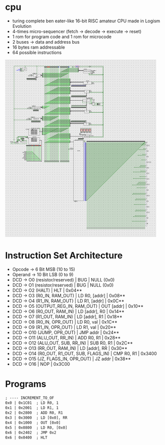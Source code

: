 # cpu
- turing complete ben eater-like 16-bit RISC amateur CPU made in Logism Evolution
- 4-times micro-sequencer (fetch -> decode -> execute -> reset)
- 1 rom for program code and 1 rom for microcode
- 2 buses -> data and address bus
- 16 bytes ram addressable
- 64 possible instructions

![Blueprint](assets/blueprint.png)

# Instruction Set Architecture
- Opcode -> 6 Bit MSB (10 to 15)
- Operand -> 10 Bit LSB (0 to 9)
- DCD -> O0 (resistor/reserved)      	   | BUG 	   | NULL (0x0)
- DCD -> O1 (resistor/reserved) 		   | BUG 	   | NULL (0x0)
- DCD -> O2 (HALT) 		   	   | HLT 	   | 0x04**
- DCD -> O3 (R0_IN, RAM_OUT) 	   	   | LD R0, [addr] | 0x08**
- DCD -> O4 (R1_IN, RAM_OUT)	   	   | LD R1, [addr] | 0x0C**
- DCD -> O5 (OUTPUT_REG_IN, RAM_OUT) 	   | OUT [addr]    | 0x10**
- DCD -> O6 (R0_OUT, RAM_IN)         	   | LD [addr], R0 | 0x14**
- DCD -> O7 (R1_OUT, RAM_IN)   	   	   | LD [addr], R1 | 0x18**
- DCD -> O8 (R0_IN, OPR_OUT)  	   	   | LD R0, val	   | 0x1C**
- DCD -> O9 (R1_IN, OPR_OUT)  	   	   | LD R1, val    | 0x20**
- DCD -> O10 (JUMP, OPR_OUT) 	    	   | JMP addr      | 0x24**
- DCD -> O11 (ALU_OUT, RR_IN)  	   	   | ADD R0, R1    | 0x28**
- DCD -> O12 (ALU_OUT, SUB, RR_IN)   	   | SUB R0, R1    | 0x2C**
- DCD -> O13 (RR_OUT, RAM_IN) 	   	   | LD [addr], RR | 0x30**
- DCD -> O14 (R0_OUT, R1_OUT, SUB, FLAGS_IN) | CMP R0, R1    | 0x3400
- DCD -> O15 (JZ, FLAGS_IN, OPR_OUT)	   | JZ addr       | 0x38**
- DCD -> O16 	  			   | NOP           | 0x3C00

# Programs
```x86asm
; ---- INCREMENT_TO_OF
0x0 | 0x1C01  ; LD R0, 1
0x1 | 0x2001  ; LD R1, 1
0x2 | 0x2800  ; ADD R0, R1
0x3 | 0x3000  ; LD [0x0], RR
0x4 | 0x1000  ; OUT [0x0]
0x5 | 0x0800  ; LD R0, [0x0]
0x6 | 0x2402  ; JMP 0x2
0x6 | 0x0400  ; HLT
```

